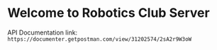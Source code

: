 # Welcome to Robotics Club Server
API Documentation link: ```https://documenter.getpostman.com/view/31202574/2sA2r9W3oW```
